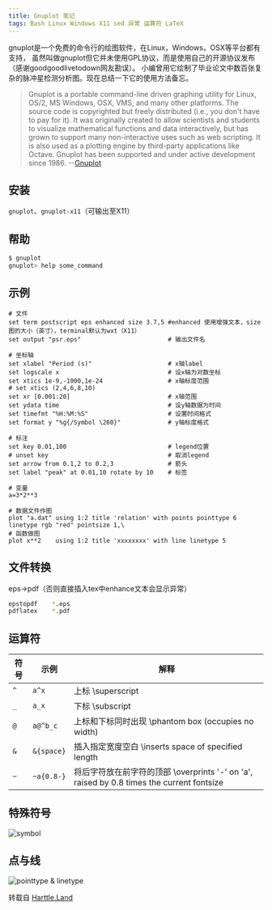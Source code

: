 ```yaml
---
title: Gnuplot 笔记
tags: Bash Linux Windows X11 sed 异常 运算符 LaTeX
---
```


gnuplot是一个免费的命令行的绘图软件，在Linux，Windows，OSX等平台都有支持，
虽然叫做gnuplot但它并未使用GPL协议，而是使用自己的开源协议发布（感谢goodgoodlivetodown网友勘误）。
小编曾用它绘制了毕业论文中数百张复杂的脉冲星检测分析图。现在总结一下它的使用方法备忘。

> Gnuplot is a portable command-line driven graphing utility for Linux, OS/2, MS Windows, OSX, VMS, and many other platforms. The source code is copyrighted but freely distributed (i.e., you don't have to pay for it). It was originally created to allow scientists and students to visualize mathematical functions and data interactively, but has grown to support many non-interactive uses such as web scripting. It is also used as a plotting engine by third-party applications like Octave. Gnuplot has been supported and under active development since 1986. --[Gnuplot][gnuplot]

## 安装

`gnuplot`、`gnuplot-x11`（可输出至X11）

## 帮助

```bash
$ gnuplot
gnuplot> help some_command
```

## 示例

```gnuplot
# 文件
set term postscript eps enhanced size 3.7,5 #enhanced 使用增强文本，size 图的大小（英寸），terminal默认为wxt（X11）
set output "psr.eps"                        # 输出文件名

# 坐标轴
set xlabel "Period (s)"                     # x轴label
set logscale x                              # 设x轴为对数坐标
set xtics 1e-9,-1000,1e-24                  # x轴标度范围
# set xtics (2,4,6,8,10)
set xr [0.001:20]                           # x轴范围
set ydata time                              # 设y轴数据为时间
set timefmt "%H:%M:%S"                      # 设置时间格式
set format y "%g{/Symbol \260}"             # y轴标度格式

# 标注
set key 0.01,100                            # legend位置
# unset key                                 # 取消legend
set arrow from 0.1,2 to 0.2,3               # 箭头
set label "peak" at 0.01,10 rotate by 10    # 标签

# 变量
a=3*2**3  

# 数据文件作图
plot "a.dat" using 1:2 title 'relation' with points pointtype 6 linetype rgb "red" pointsize 1,\ 
# 函数做图
plot x**2    using 1:2 title 'xxxxxxxx' with line linetype 5    
```

<!--more-->

## 文件转换

eps->pdf（否则直接插入tex中enhance文本会显示异常）

```bash
epstopdf    *.eps
pdflatex    *.pdf
```

## 运算符

符号 | 示例 | 解释
---  | --- | ---
`^`    |       `a^x`       |          上标 \superscript
`_`    |      `a_x`        |           下标 \subscript
`@`    |     `a@^b_c`      |       上标和下标同时出现 \phantom box (occupies no width)
`&`    |      `&{space}`   |        插入指定宽度空白 \inserts space of specified length
`~`    |      `~a{0.8-}`   |        将后字符放在前字符的顶部 \overprints '-' on 'a', raised by 0.8 times the current fontsize

## 特殊符号

![symbol][1]


## 点与线

![pointtype & linetype][2]


[1]: /assets/img/blog/gnuplot/simbol.jpg
[2]: /assets/img/blog/gnuplot/line-point.png
[gnuplot]: http://www.gnuplot.info/

转载自 <a href="https://harttle.land">Harttle.Land</a>
